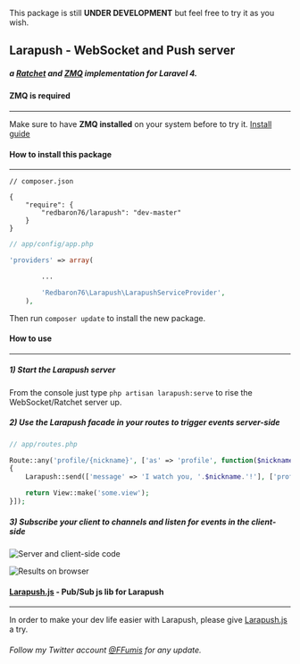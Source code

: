 This package is still **UNDER DEVELOPMENT** but feel free to try it as you wish.

## Larapush - WebSocket and Push server

##### a [Ratchet](http://socketo.me) and [ZMQ](http://zeromq.org) implementation for Laravel 4.

#### ZMQ is required
--------------------

Make sure to have **ZMQ installed** on your system before to try it. [Install guide](http://zeromq.org/bindings:php)



#### How to install this package
--------------------------------

```
// composer.json

{
    "require": {
        "redbaron76/larapush": "dev-master"
    }
}
```

```php
// app/config/app.php

'providers' => array(

		...

		'Redbaron76\Larapush\LarapushServiceProvider',
	),
```

Then run `composer update` to install the new package.



#### How to use
---------------

##### 1) Start the Larapush server

   From the console just type `php artisan larapush:serve` to rise the WebSocket/Ratchet server up.

##### 2) Use the Larapush facade in your routes to trigger events server-side

```php
// app/routes.php

Route::any('profile/{nickname}', ['as' => 'profile', function($nickname)
{
	Larapush::send(['message' => 'I watch you, '.$nickname.'!'], ['profileChannel'], 'profile.visit');

	return View::make('some.view');
}]);
```

##### 3) Subscribe your client to **channels** and listen for **events** in the client-side

![Server and client-side code](https://cloud.githubusercontent.com/assets/1061849/4200106/e8efe940-380c-11e4-8546-bda32652fa65.png)

![Results on browser](https://cloud.githubusercontent.com/assets/1061849/4200111/fdacdf0a-380c-11e4-9c91-0d71e7c99d26.png)

#### [Larapush.js](https://github.com/redbaron76/Larapush.js) - Pub/Sub js lib for Larapush
-------------------------------------------------------------------------------------------

In order to make your dev life easier with Larapush, please give [Larapush.js](https://github.com/redbaron76/Larapush.js) a try.

###### Follow my Twitter account [@FFumis](http://twitter.com/FFumis) for any update. 